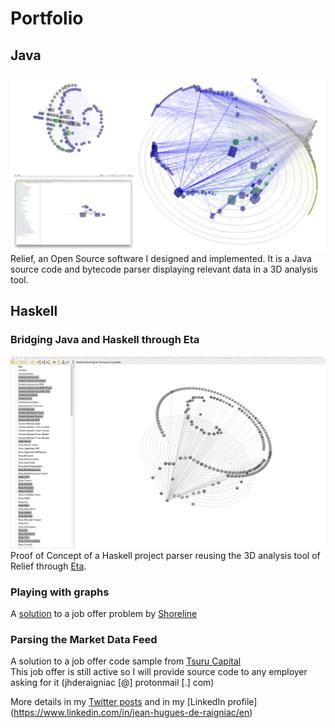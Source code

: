 # Portfolio
## Java
![Relief](screenshots/Relief.png)
Relief, an Open Source software I designed and implemented. It is a Java source code and bytecode parser displaying relevant data in a 3D analysis tool.  

## Haskell
### Bridging Java and Haskell through Eta
![Haskell](screenshots/Haskell.png)
Proof of Concept of a Haskell project parser reusing the 3D analysis tool of Relief through [Eta](https://eta-lang.org/).  

### Playing with graphs
A [solution](https://github.com/jhenligne/shoreline) to a job offer problem by [Shoreline](https://shorelinesoftware.com/software-engineer-language/) 

### Parsing the Market Data Feed
A solution to a job offer code sample from [Tsuru Capital](https://www.tsurucapital.com/en/code-sample.html)  
This job offer is still active so I will provide source code to any employer asking for it (jhderaigniac [@] protonmail [.] com)  

More details in my [Twitter posts](https://twitter.com/JHRaigniac) and in my [LinkedIn profile] (https://www.linkedin.com/in/jean-hugues-de-raigniac/en)  
